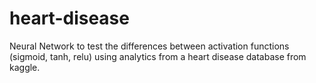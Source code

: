 # heart-disease
Neural Network to test the differences between activation functions (sigmoid, tanh, relu) using analytics from a heart disease database from kaggle.
